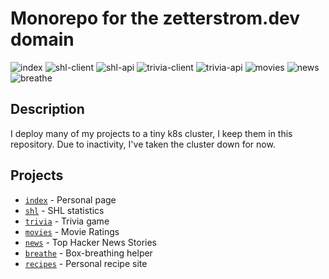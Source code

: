# Monorepo for the zetterstrom.dev domain

![index](https://github.com/viktorzetterstrom/zetterstrom-dev/workflows/index/badge.svg)
![shl-client](https://github.com/viktorzetterstrom/zetterstrom-dev/workflows/shl-client/badge.svg)
![shl-api](https://github.com/viktorzetterstrom/zetterstrom-dev/workflows/shl-api/badge.svg)
![trivia-client](https://github.com/viktorzetterstrom/zetterstrom-dev/workflows/trivia-client/badge.svg)
![trivia-api](https://github.com/viktorzetterstrom/zetterstrom-dev/workflows/trivia-api/badge.svg)
![movies](https://github.com/viktorzetterstrom/zetterstrom-dev/workflows/movies/badge.svg)
![news](https://github.com/viktorzetterstrom/zetterstrom-dev/workflows/news/badge.svg)
![breathe](https://github.com/viktorzetterstrom/zetterstrom-dev/actions/workflows/breathe.yaml/badge.svg)

## Description

I deploy many of my projects to a tiny k8s cluster, I keep them in this repository. Due to inactivity, I've taken the cluster down for now.

## Projects

- [`index`](https://zetterstrom.dev) - Personal page
- [`shl`](https://shl.zetterstrom.dev) - SHL statistics
- [`trivia`](https://trivia.zetterstrom.dev) - Trivia game
- [`movies`](https://movies.zetterstrom.dev) - Movie Ratings
- [`news`](https://news.zetterstrom.dev) - Top Hacker News Stories
- [`breathe`](https://breathe.zetterstrom.dev) - Box-breathing helper
- [`recipes`](https://recipes.zetterstrom.dev) - Personal recipe site
